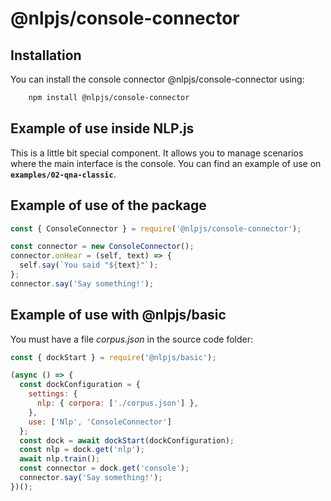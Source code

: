 # @nlpjs/console-connector

## Installation

You can install the console connector @nlpjs/console-connector using:

```bash
    npm install @nlpjs/console-connector
```

## Example of use inside NLP.js

This is a little bit special component. 
It allows you to manage scenarios where the main interface is the console. You can find an example of use on **`examples/02-qna-classic`**.

## Example of use of the package

```javascript
const { ConsoleConnector } = require('@nlpjs/console-connector');

const connector = new ConsoleConnector();
connector.onHear = (self, text) => {
  self.say(`You said "${text}"`);
};
connector.say('Say something!');
```

## Example of use with @nlpjs/basic

You must have a file _corpus.json_ in the source code folder:

```javascript
const { dockStart } = require('@nlpjs/basic');

(async () => {
  const dockConfiguration = {
    settings: {
      nlp: { corpora: ['./corpus.json'] },
    },
    use: ['Nlp', 'ConsoleConnector']
  };
  const dock = await dockStart(dockConfiguration);
  const nlp = dock.get('nlp');
  await nlp.train();
  const connector = dock.get('console');
  connector.say('Say something!');
})();
```
